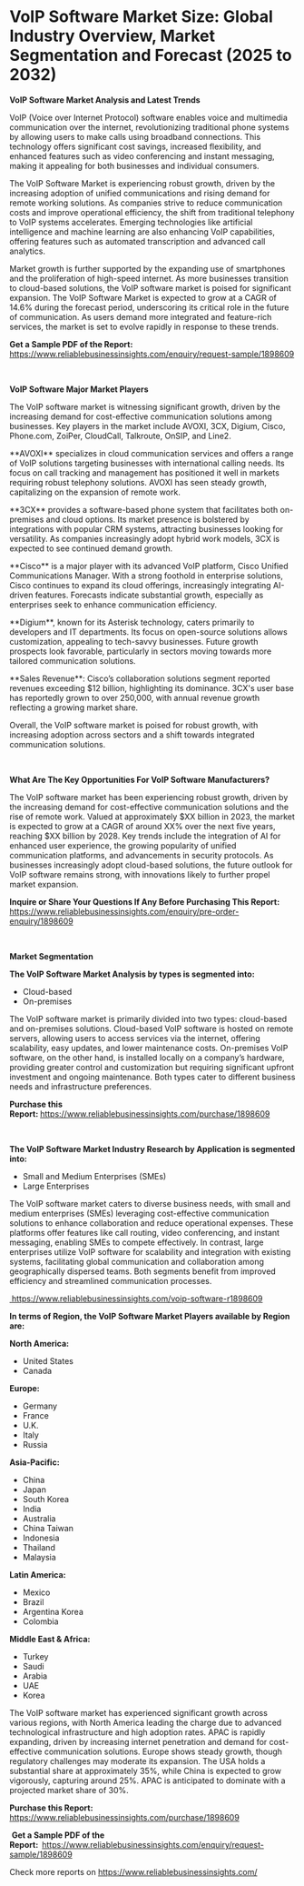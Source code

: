 <p><h1>VoIP Software Market Size: Global Industry Overview, Market Segmentation and Forecast (2025 to 2032)</h1></p><p><strong>VoIP Software Market Analysis and Latest Trends</strong></p>
<p><p>VoIP (Voice over Internet Protocol) software enables voice and multimedia communication over the internet, revolutionizing traditional phone systems by allowing users to make calls using broadband connections. This technology offers significant cost savings, increased flexibility, and enhanced features such as video conferencing and instant messaging, making it appealing for both businesses and individual consumers.</p><p>The VoIP Software Market is experiencing robust growth, driven by the increasing adoption of unified communications and rising demand for remote working solutions. As companies strive to reduce communication costs and improve operational efficiency, the shift from traditional telephony to VoIP systems accelerates. Emerging technologies like artificial intelligence and machine learning are also enhancing VoIP capabilities, offering features such as automated transcription and advanced call analytics.</p><p>Market growth is further supported by the expanding use of smartphones and the proliferation of high-speed internet. As more businesses transition to cloud-based solutions, the VoIP software market is poised for significant expansion. The VoIP Software Market is expected to grow at a CAGR of 14.6% during the forecast period, underscoring its critical role in the future of communication. As users demand more integrated and feature-rich services, the market is set to evolve rapidly in response to these trends.</p></p>
<p><strong>Get a Sample PDF of the Report:&nbsp;</strong> <a href="https://www.reliablebusinessinsights.com/enquiry/request-sample/1898609?utm_campaign=3028&utm_medium=2&utm_source=Github&utm_content=ia&utm_term=09032025&utm_id=voip-software">https://www.reliablebusinessinsights.com/enquiry/request-sample/1898609</a></p>
<p>&nbsp;</p>
<p><strong>VoIP Software Major Market Players</strong></p>
<p><p>The VoIP software market is witnessing significant growth, driven by the increasing demand for cost-effective communication solutions among businesses. Key players in the market include AVOXI, 3CX, Digium, Cisco, Phone.com, ZoiPer, CloudCall, Talkroute, OnSIP, and Line2.</p><p>**AVOXI** specializes in cloud communication services and offers a range of VoIP solutions targeting businesses with international calling needs. Its focus on call tracking and management has positioned it well in markets requiring robust telephony solutions. AVOXI has seen steady growth, capitalizing on the expansion of remote work.</p><p>**3CX** provides a software-based phone system that facilitates both on-premises and cloud options. Its market presence is bolstered by integrations with popular CRM systems, attracting businesses looking for versatility. As companies increasingly adopt hybrid work models, 3CX is expected to see continued demand growth.</p><p>**Cisco** is a major player with its advanced VoIP platform, Cisco Unified Communications Manager. With a strong foothold in enterprise solutions, Cisco continues to expand its cloud offerings, increasingly integrating AI-driven features. Forecasts indicate substantial growth, especially as enterprises seek to enhance communication efficiency.</p><p>**Digium**, known for its Asterisk technology, caters primarily to developers and IT departments. Its focus on open-source solutions allows customization, appealing to tech-savvy businesses. Future growth prospects look favorable, particularly in sectors moving towards more tailored communication solutions.</p><p>**Sales Revenue**: Cisco’s collaboration solutions segment reported revenues exceeding $12 billion, highlighting its dominance. 3CX's user base has reportedly grown to over 250,000, with annual revenue growth reflecting a growing market share. </p><p>Overall, the VoIP software market is poised for robust growth, with increasing adoption across sectors and a shift towards integrated communication solutions.</p></p>
<p>&nbsp;</p>
<p><strong>What Are The Key Opportunities For VoIP Software Manufacturers?</strong></p>
<p><p>The VoIP software market has been experiencing robust growth, driven by the increasing demand for cost-effective communication solutions and the rise of remote work. Valued at approximately $XX billion in 2023, the market is expected to grow at a CAGR of around XX% over the next five years, reaching $XX billion by 2028. Key trends include the integration of AI for enhanced user experience, the growing popularity of unified communication platforms, and advancements in security protocols. As businesses increasingly adopt cloud-based solutions, the future outlook for VoIP software remains strong, with innovations likely to further propel market expansion.</p></p>
<p><strong>Inquire or Share Your Questions If Any Before Purchasing This Report:</strong> <a href="https://www.reliablebusinessinsights.com/enquiry/pre-order-enquiry/1898609?utm_campaign=3028&utm_medium=2&utm_source=Github&utm_content=ia&utm_term=09032025&utm_id=voip-software">https://www.reliablebusinessinsights.com/enquiry/pre-order-enquiry/1898609</a></p>
<p>&nbsp;</p>
<p><strong>Market Segmentation</strong></p>
<p><strong>The VoIP Software Market Analysis by types is segmented into:</strong></p>
<p><ul><li>Cloud-based</li><li>On-premises</li></ul></p>
<p><p>The VoIP software market is primarily divided into two types: cloud-based and on-premises solutions. Cloud-based VoIP software is hosted on remote servers, allowing users to access services via the internet, offering scalability, easy updates, and lower maintenance costs. On-premises VoIP software, on the other hand, is installed locally on a company’s hardware, providing greater control and customization but requiring significant upfront investment and ongoing maintenance. Both types cater to different business needs and infrastructure preferences.</p></p>
<p><strong>Purchase this Report:&nbsp;</strong><a href="https://www.reliablebusinessinsights.com/purchase/1898609?utm_campaign=3028&utm_medium=2&utm_source=Github&utm_content=ia&utm_term=09032025&utm_id=voip-software">https://www.reliablebusinessinsights.com/purchase/1898609</a></p>
<p>&nbsp;</p>
<p><strong>The VoIP Software Market Industry Research by Application is segmented into:</strong></p>
<p><ul><li>Small and Medium Enterprises (SMEs)</li><li>Large Enterprises</li></ul></p>
<p><p>The VoIP software market caters to diverse business needs, with small and medium enterprises (SMEs) leveraging cost-effective communication solutions to enhance collaboration and reduce operational expenses. These platforms offer features like call routing, video conferencing, and instant messaging, enabling SMEs to compete effectively. In contrast, large enterprises utilize VoIP software for scalability and integration with existing systems, facilitating global communication and collaboration among geographically dispersed teams. Both segments benefit from improved efficiency and streamlined communication processes.</p></p>
<p><a href="https://www.reliablebusinessinsights.com/voip-software-r1898609?utm_campaign=3028&utm_medium=2&utm_source=Github&utm_content=ia&utm_term=09032025&utm_id=voip-software">&nbsp;https://www.reliablebusinessinsights.com/voip-software-r1898609</a></p>
<p><strong>In terms of Region, the VoIP Software Market Players available by Region are:</strong></p>
<p>
    <p> <strong> North America: </strong>
        <ul>
            <li>United States</li>
            <li>Canada</li>
        </ul>
        </p> 
    <p> <strong> Europe: </strong>
        <ul>
            <li>Germany</li>
            <li>France</li>
            <li>U.K.</li>
            <li>Italy</li>
            <li>Russia</li>
        </ul>
        </p> 
    <p> <strong> Asia-Pacific: </strong>
        <ul>
            <li>China</li>
            <li>Japan</li>
            <li>South Korea</li>
            <li>India</li>
            <li>Australia</li>
            <li>China Taiwan</li>
            <li>Indonesia</li>
            <li>Thailand</li>
            <li>Malaysia</li>
        </ul>
        </p> 
    <p> <strong> Latin America: </strong>
        <ul>
            <li>Mexico</li>
            <li>Brazil</li>
            <li>Argentina Korea</li>
            <li>Colombia</li>
        </ul>
        </p> 
    <p> <strong> Middle East & Africa: </strong>
        <ul>
            <li>Turkey</li>
            <li>Saudi</li>
            <li>Arabia</li>
            <li>UAE</li>
            <li>Korea</li>
        </ul>
    </p>
    </p>
<p><p>The VoIP software market has experienced significant growth across various regions, with North America leading the charge due to advanced technological infrastructure and high adoption rates. APAC is rapidly expanding, driven by increasing internet penetration and demand for cost-effective communication solutions. Europe shows steady growth, though regulatory challenges may moderate its expansion. The USA holds a substantial share at approximately 35%, while China is expected to grow vigorously, capturing around 25%. APAC is anticipated to dominate with a projected market share of 30%.</p></p>
<p><strong>Purchase this Report: </strong><a href="https://www.reliablebusinessinsights.com/purchase/1898609?utm_campaign=3028&utm_medium=2&utm_source=Github&utm_content=ia&utm_term=09032025&utm_id=voip-software">https://www.reliablebusinessinsights.com/purchase/1898609</a></p>
<p>&nbsp;<strong>Get a Sample PDF of the Report:&nbsp;&nbsp;</strong><a href="https://www.reliablebusinessinsights.com/enquiry/request-sample/1898609?utm_campaign=3028&utm_medium=2&utm_source=Github&utm_content=ia&utm_term=09032025&utm_id=voip-software">https://www.reliablebusinessinsights.com/enquiry/request-sample/1898609</a></p>
<p><strong></strong></p>
<p>Check more reports on <a href="https://www.reliablebusinessinsights.com/?utm_campaign=3028&utm_medium=2&utm_source=Github&utm_content=ia&utm_term=09032025&utm_id=voip-software">https://www.reliablebusinessinsights.com/</a></p>